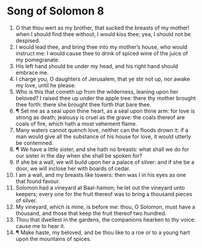 ﻿# Song of Solomon 8
1. O that thou wert as my brother, that sucked the breasts of my mother! when I should find thee without, I would kiss thee; yea, I should not be despised. 
2. I would lead thee, and bring thee into my mother’s house, who would instruct me: I would cause thee to drink of spiced wine of the juice of my pomegranate. 
3. His left hand should be under my head, and his right hand should embrace me. 
4. I charge you, O daughters of Jerusalem, that ye stir not up, nor awake my love, until he please. 
5. Who is this that cometh up from the wilderness, leaning upon her beloved? I raised thee up under the apple tree: there thy mother brought thee forth: there she brought thee forth that bare thee. 
6. ¶ Set me as a seal upon thine heart, as a seal upon thine arm: for love is strong as death; jealousy is cruel as the grave: the coals thereof are coals of fire, which hath a most vehement flame. 
7. Many waters cannot quench love, neither can the floods drown it: if a man would give all the substance of his house for love, it would utterly be contemned. 
8. ¶ We have a little sister, and she hath no breasts: what shall we do for our sister in the day when she shall be spoken for? 
9. If she be a wall, we will build upon her a palace of silver: and if she be a door, we will inclose her with boards of cedar. 
10. I am a wall, and my breasts like towers: then was I in his eyes as one that found favour. 
11. Solomon had a vineyard at Baal-hamon; he let out the vineyard unto keepers; every one for the fruit thereof was to bring a thousand pieces of silver. 
12. My vineyard, which is mine, is before me: thou, O Solomon, must have a thousand, and those that keep the fruit thereof two hundred. 
13. Thou that dwellest in the gardens, the companions hearken to thy voice: cause me to hear it. 
14. ¶ Make haste, my beloved, and be thou like to a roe or to a young hart upon the mountains of spices. 
